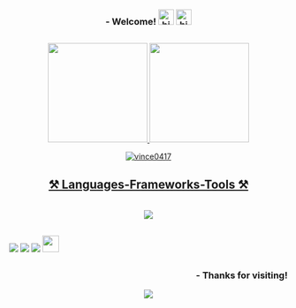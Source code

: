 <div align="center"> <h3> - Welcome! <img src="https://em-content.zobj.net/source/skype/289/robot_1f916.png" width="28px" alt="hi"> 
  <img src="https://em-content.zobj.net/source/skype/289/pirate-flag_1f3f4-200d-2620-fe0f.png" width="28px" alt="hi">
  </h3> </div>
  
  ##
  
<div align="center">
  <a href="https://github.com/vince0417">
  <img height="180em" src="https://github-readme-stats.vercel.app/api?username=vince0417&show_icons=true&theme=highcontrast&include_all_commits=true&count_private=true"/>
  <img height="180em" src="https://github-readme-stats.vercel.app/api/top-langs/?username=vince0417&layout=compact&langs_count=7&theme=highcontrast"/>
  <p><img align="center" src="https://github-readme-streak-stats.herokuapp.com/?user=vince0417&theme=highcontrast&" alt="vince0417" /></p>
</div>
    
<h2 align="center" >⚒️ Languages-Frameworks-Tools ⚒️</h2>
<br>
<div align="center" >
  <img src="https://skillicons.dev/icons?i=cpp,c,html,css,javascript,mysql,postgresql,vscode,linux,ubuntu,github,git" />
</div>

  ##
  
<div> 
  <a href="https://www.linkedin.com/in/vicente-r-600705234/" target="_blank"><img src="https://img.shields.io/badge/-LinkedIn-%230077B5?style=for-the-badge&logo=linkedin&logoColor=white" target="_blank"></a>
  <a href="https://codeforces.com/profile/_Vince_04" target="_blank"><img src="https://img.shields.io/badge/-Codeforces-white?style=for-the-badge&logo=Codeforces" target="_blank"></a>
  <a href = "mailto:vicenterodrigues56438@gmail.com"><img src="https://img.shields.io/badge/-Gmail-%23333?style=for-the-badge&logo=gmail&logoColor=white" target="_blank"></a>
  <a href = "https://judge.beecrowd.com/pt/profile/610579"><img width="30" height="30" src="https://www.beecrowd.com.br/judge/favicon.ico?1635097036" target="_blank"></a>
 </div>
 
  ##

<div align="right"> <h3> - Thanks for visiting! </h3> </div> 
<p align="center"><img src="https://komarev.com/ghpvc/?username=vince0417&style=for-the-badge&label=Profile%20views&color=313b4a"></img></p>
<p align="right"> 
